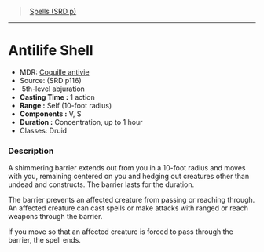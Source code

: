 ﻿---
!SpellItem
Name: Antilife Shell
AltName: '[Coquille antivie](hd_spells_coquille_antivie.md)'
Type: abjuration
Level: 5
CastingTime: 1 action
Range: Self (10-foot radius)
Components: V, S
Duration: Concentration, up to 1 hour
Classes: Druid
Family: SpellVO
Source: (SRD p116)
Id: spells_vo.md#antilife-shell
ParentLink: spells_vo.md#spells-srd-p
ParentName: Spells (SRD p)
NameLevel: 1
Attributes:
  Name: Antilife Shell
  Markdown: >+
    # <!--Name-->Antilife Shell<!--/Name-->


    - MDR: <!--AltName-->[Coquille antivie](hd_spells_coquille_antivie.md)<!--/AltName-->

    - Source: <!--Source-->(SRD p116)<!--/Source-->

    -  <!--Level-->5<!--/Level-->th-level <!--Type-->abjuration<!--/Type-->

    - **Casting Time :** <!--CastingTime-->1 action<!--/CastingTime-->

    - **Range :** <!--Range-->Self (10-foot radius)<!--/Range-->

    - **Components :** <!--Components-->V, S<!--/Components-->

    - **Duration :** <!--Duration-->Concentration, up to 1 hour<!--/Duration-->

    - Classes: <!--Classes-->Druid<!--/Classes-->


    ### Description


    A shimmering barrier extends out from you in a 10-foot radius and moves with you, remaining centered on you and hedging out creatures other than undead and constructs. The barrier lasts for the duration.


    The barrier prevents an affected creature from passing or reaching through. An affected creature can cast spells or make attacks with ranged or reach weapons through the barrier.


    If you move so that an affected creature is forced to pass through the barrier, the spell ends.

  AltName: '[Coquille antivie](hd_spells_coquille_antivie.md)'
  Source: (SRD p116)
  Level: 5
  Type: abjuration
  CastingTime: 1 action
  Range: Self (10-foot radius)
  Components: V, S
  Duration: Concentration, up to 1 hour
  Classes: Druid
AttributesDictionary: >+
  Name: Antilife Shell

  Markdown: >+

    # <!--Name-->Antilife Shell<!--/Name-->





    - MDR: <!--AltName-->[Coquille antivie](hd_spells_coquille_antivie.md)<!--/AltName-->



    - Source: <!--Source-->(SRD p116)<!--/Source-->



    -  <!--Level-->5<!--/Level-->th-level <!--Type-->abjuration<!--/Type-->



    - **Casting Time :** <!--CastingTime-->1 action<!--/CastingTime-->



    - **Range :** <!--Range-->Self (10-foot radius)<!--/Range-->



    - **Components :** <!--Components-->V, S<!--/Components-->



    - **Duration :** <!--Duration-->Concentration, up to 1 hour<!--/Duration-->



    - Classes: <!--Classes-->Druid<!--/Classes-->





    ### Description





    A shimmering barrier extends out from you in a 10-foot radius and moves with you, remaining centered on you and hedging out creatures other than undead and constructs. The barrier lasts for the duration.





    The barrier prevents an affected creature from passing or reaching through. An affected creature can cast spells or make attacks with ranged or reach weapons through the barrier.





    If you move so that an affected creature is forced to pass through the barrier, the spell ends.



  AltName: '[Coquille antivie](hd_spells_coquille_antivie.md)'

  Source: (SRD p116)

  Level: 5

  Type: abjuration

  CastingTime: 1 action

  Range: Self (10-foot radius)

  Components: V, S

  Duration: Concentration, up to 1 hour

  Classes: Druid

---
> [Spells (SRD p)](srd_spells.md)

---

# Antilife Shell

- MDR: [Coquille antivie](hd_spells_coquille_antivie.md)
- Source: (SRD p116)
-  5th-level abjuration
- **Casting Time :** 1 action
- **Range :** Self (10-foot radius)
- **Components :** V, S
- **Duration :** Concentration, up to 1 hour
- Classes: Druid

### Description

A shimmering barrier extends out from you in a 10-foot radius and moves with you, remaining centered on you and hedging out creatures other than undead and constructs. The barrier lasts for the duration.

The barrier prevents an affected creature from passing or reaching through. An affected creature can cast spells or make attacks with ranged or reach weapons through the barrier.

If you move so that an affected creature is forced to pass through the barrier, the spell ends.

